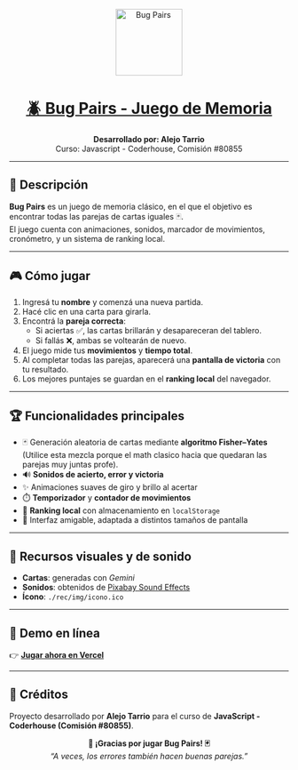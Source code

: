 <p align="center">
  <img src="./rec/img/icono.ico" alt="Bug Pairs" width="120">
</p>

<h1 align="center">
  <a href="https://entregable2-tarrio.vercel.app/">🪲 Bug Pairs - Juego de Memoria</a>
</h1>

<p align="center">
  <strong>Desarrollado por: Alejo Tarrio</strong><br>
  Curso: Javascript - Coderhouse, Comisión #80855
</p>

---

## 🧩 Descripción

**Bug Pairs** es un juego de memoria clásico, en el que el objetivo es encontrar todas las parejas de cartas iguales 🃏.  
El juego cuenta con animaciones, sonidos, marcador de movimientos, cronómetro, y un sistema de ranking local.

---

## 🎮 Cómo jugar

1. Ingresá tu **nombre** y comenzá una nueva partida.  
2. Hacé clic en una carta para girarla.  
3. Encontrá la **pareja correcta**:  
   - Si aciertas ✅, las cartas brillarán y desapareceran del tablero.  
   - Si fallás ❌, ambas se voltearán de nuevo.  
4. El juego mide tus **movimientos** y **tiempo total**.  
5. Al completar todas las parejas, aparecerá una **pantalla de victoria** con tu resultado.  
6. Los mejores puntajes se guardan en el **ranking local** del navegador.  

---

## 🏆 Funcionalidades principales

- 🃏 Generación aleatoria de cartas mediante **algoritmo Fisher–Yates** (Utilice esta mezcla porque el math clasico hacia que quedaran las parejas muy juntas profe).
- 🔊 **Sonidos de acierto, error y victoria**
- ✨ Animaciones suaves de giro y brillo al acertar  
- ⏱️ **Temporizador** y **contador de movimientos**  
- 🏅 **Ranking local** con almacenamiento en `localStorage`  
- 🧠 Interfaz amigable, adaptada a distintos tamaños de pantalla  

---

## 📸 Recursos visuales y de sonido

- **Cartas**: generadas con *Gemini*  
- **Sonidos**: obtenidos de [Pixabay Sound Effects](https://pixabay.com/es/sound-effects/)  
- **Ícono**: `./rec/img/icono.ico`

---

## 🚀 Demo en línea

👉 **[Jugar ahora en Vercel](https://entregable2-tarrio.vercel.app/)**

---

## 💬 Créditos

Proyecto desarrollado por **Alejo Tarrio** para el curso de **JavaScript - Coderhouse (Comisión #80855)**.

<p align="center">
  <strong>🐞 ¡Gracias por jugar Bug Pairs! 🃏</strong><br>
  <em>“A veces, los errores también hacen buenas parejas.”</em>
</p>
